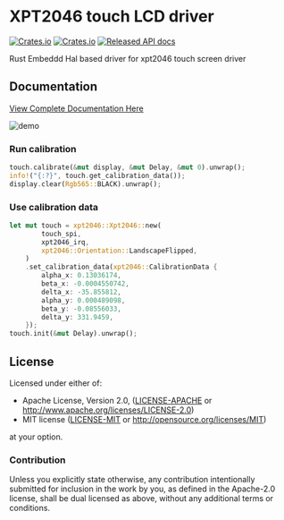 # XPT2046 touch LCD driver

[![Crates.io](https://img.shields.io/crates/d/xpt2046.svg)](https://crates.io/crates/xpt2046)
[![Crates.io](https://img.shields.io/crates/v/xpt2046.svg)](https://crates.io/crates/xpt2046)
[![Released API docs](https://docs.rs/xpt2046/badge.svg)](https://docs.rs/xpt2046)

Rust Embeddd Hal based driver for xpt2046 touch screen driver

## Documentation
[View Complete Documentation Here](https://docs.rs/xpt2046)


![demo](touch_rust.png)

### Run calibration
```rust
touch.calibrate(&mut display, &mut Delay, &mut 0).unwrap();
info!("{:?}", touch.get_calibration_data());
display.clear(Rgb565::BLACK).unwrap();
```

### Use calibration data
```rust
let mut touch = xpt2046::Xpt2046::new(
        touch_spi,
        xpt2046_irq,
        xpt2046::Orientation::LandscapeFlipped,
    )
    .set_calibration_data(xpt2046::CalibrationData {
        alpha_x: 0.13036174,
        beta_x: -0.0004550742,
        delta_x: -35.855812,
        alpha_y: 0.000489098,
        beta_y: -0.08556033,
        delta_y: 331.9459,
    });
touch.init(&mut Delay).unwrap();
```

## License

Licensed under either of:

 * Apache License, Version 2.0, ([LICENSE-APACHE](LICENSE-APACHE) or http://www.apache.org/licenses/LICENSE-2.0)
 * MIT license ([LICENSE-MIT](LICENSE-MIT) or http://opensource.org/licenses/MIT)

at your option.

### Contribution

Unless you explicitly state otherwise, any contribution intentionally submitted for inclusion in the work by you, as defined in the Apache-2.0 license, shall be dual licensed as above, without any additional terms or conditions.
